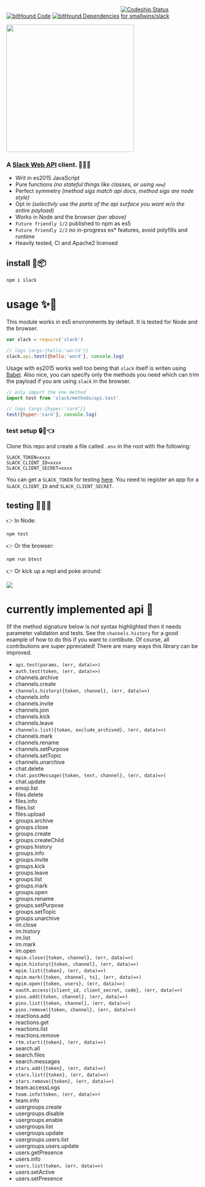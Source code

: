 [![bitHound Code](https://www.bithound.io/github/smallwins/slack/badges/code.svg)](https://www.bithound.io/github/smallwins/slack) 
[![bitHound Dependencies](https://www.bithound.io/github/smallwins/slack/badges/dependencies.svg)](https://www.bithound.io/github/smallwins/slack/master/dependencies/npm) 
<a href="https://codeship.com/projects/121411"> <img style="max-width:130px" src="https://camo.githubusercontent.com/5064a30800f3ba03f5d50b0bfbf2369210501bc5/68747470733a2f2f636f6465736869702e636f6d2f70726f6a656374732f33666436343165302d383166342d303133332d633733332d3232393430613761343763362f7374617475733f6272616e63683d6d6173746572" alt="Codeship Status for smallwins/slack" data-canonical-src="https://codeship.com/projects/3fd641e0-81f4-0133-c733-22940a7a47c6/status?branch=master"></a>

<img width=333 src=https://s3-us-west-1.amazonaws.com/bugbot/slack-js.svg>

### A [Slack Web API](https://api.slack.com/methods) client. :seedling::raised_hands::two_hearts:

- Writ in es2015 JavaScript
- Pure functions *(no stateful things like classes, or using `new`)*
- Perfect symmetry *(method sigs match api docs, method sigs are node style)*
- Opt in *(selectivly use the parts of the api surface you want w/o the entire payload)*
- Works in Node and the browser *(per above)*
- `Future friendly 1/2` published to npm as es5
- `Future friendly 2/2` no in-progress es* features, avoid polyfills and runtime
- Heavily tested, CI and Apache2 licensed

## install :star2::package:

    npm i slack

# usage :sparkles::rocket:

This module works in es5 environments by default. It is tested for Node and the browser.

```javascript
var slack = require('slack')

// logs {args:{hello:'world'}}
slack.api.test({hello:'word'}, console.log)
```

Usage with es2015 works well too being that `slack` itself is writen using [Babel](http://babeljs.io/). Also nice, you can specify only the methods you need which can trim the payload if you are using `slack` in the browser.

```javascript
// only import the one method
import test from 'slack/methods/api.test'

// logs {args:{hyper:'card'}}
test({hyper:'card'}, console.log)
```

### test setup :lock::key::point_left:

Clone this repo and create a file called `.env` in the root with the following:

```
SLACK_TOKEN=xxxx
SLACK_CLIENT_ID=xxxx
SLACK_CLIENT_SECRET=xxxx
```

You can get a `SLACK_TOKEN` for testing [here](https://api.slack.com/web). You need to register an app for a `SLACK_CLIENT_ID` and `SLACK_CLIENT_SECRET`.

## testing :green_heart::green_heart::green_heart:

:point_right: In Node:

```
npm test
```

:point_right: Or the browser:

```
npm run btest
```

:point_right: Or kick up a repl and poke around:

<img src=https://s3-us-west-1.amazonaws.com/bugbot/slack-repl.png>

# currently implemented api :tada:

(If the method signature below is *not* syntax highlighted then it needs parameter validation and tests. See the `channels.history` for a good example of how to do this if you want to contibute. Of course, all contributions are super ppreciated! There are many ways this library can be improved. 

- `api.test(params, (err, data)=>)`
- `auth.test(token, (err, data)=>)`
- channels.archive
- channels.create
- `channels.history({token, channel}, (err, data)=>)`
- channels.info
- channels.invite
- channels.join
- channels.kick
- channels.leave
- `channels.list({token, exclude_archived}, (err, data)=>)`
- channels.mark
- channels.rename
- channels.setPurpose
- channels.setTopic
- channels.unarchive
- chat.delete
- `chat.postMessage({token, text, channel}, (err, data)=>)`
- chat.update
- emoji.list
- files.delete
- files.info
- files.list
- files.upload
- groups.archive
- groups.close
- groups.create
- groups.createChild
- groups.history
- groups.info
- groups.invite
- groups.kick
- groups.leave
- groups.list
- groups.mark
- groups.open
- groups.rename
- groups.setPurpose
- groups.setTopic
- groups.unarchive
- im.close
- im.history
- im.list
- im.mark
- im.open
- `mpim.close({token, channel}, (err, data)=>)`
- `mpim.history({token, channel}, (err, data)=>)`
- `mpim.list({token}, (err, data)=>)`
- `mpim.mark({token, channel, ts}, (err, data)=>)`
- `mpim.open({token, users}, (err, data)=>)`
- `oauth.access({client_id, client_secret, code}, (err, data)=>)`
- `pins.add({token, channel}, (err, data)=>)`
- `pins.list({token, channel}, (err, data)=>)`
- `pins.remove({token, channel}, (err, data)=>)`
- reactions.add
- reactions.get
- reactions.list
- reactions.remove
- `rtm.start({token}, (err, data)=>)`
- search.all
- search.files
- search.messages
- `stars.add({token}, (err, data)=>)`
- `stars.list({token}, (err, data)=>)`
- `stars.remove({token}, (err, data)=>)`
- team.accessLogs
- `team.info(token, (err, data)=>)`
- team.info
- usergroups.create
- usergroups.disable
- usergroups.enable
- usergroups.list
- usergroups.update
- usergroups.users.list
- usergroups.users.update
- users.getPresence
- users.info
- `users.list(token, (err, data)=>)`
- users.setActive
- users.setPresence

